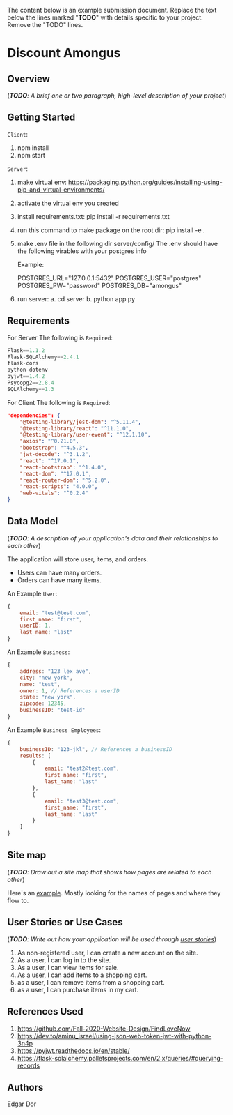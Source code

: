 The content below is an example submission document. Replace the text below the lines marked "__TODO__" with details specific to your project. Remove the "TODO" lines.



# Discount Amongus


## Overview

(___TODO__: A brief one or two paragraph, high-level description of your project_)


## Getting Started

`Client`:
1. npm install
2. npm start

`Server`:
1. make virtual env:
    https://packaging.python.org/guides/installing-using-pip-and-virtual-environments/

2. activate the virtual env you created

3. install requirements.txt:
    pip install -r requirements.txt

4. run this command to make package on the root dir:
    pip install -e .

5. make .env file in the following dir server/config/
    The .env should have the following virables with your postgres info

    Example: 
    
    POSTGRES_URL="127.0.0.1:5432"
    POSTGRES_USER="postgres"
    POSTGRES_PW="password"
    POSTGRES_DB="amongus"

6. run server:
    a. cd server
    b. python app.py



## Requirements

For Server The following is `Required`:

```python
Flask==1.1.2
Flask-SQLAlchemy==2.4.1
flask-cors
python-dotenv
pyjwt==1.4.2
Psycopg2==2.8.4
SQLAlchemy==1.3
```

For Client The following is `Required`:

```json
"dependencies": {
    "@testing-library/jest-dom": "^5.11.4",
    "@testing-library/react": "^11.1.0",
    "@testing-library/user-event": "^12.1.10",
    "axios": "^0.21.0",
    "bootstrap": "^4.5.3",
    "jwt-decode": "^3.1.2",
    "react": "^17.0.1",
    "react-bootstrap": "^1.4.0",
    "react-dom": "^17.0.1",
    "react-router-dom": "^5.2.0",
    "react-scripts": "4.0.0",
    "web-vitals": "^0.2.4"
}
```

## Data Model

(___TODO__: A description of your application's data and their relationships to each other_)

The application will store user, items, and orders.

- Users can have many orders.
- Orders can have many items.


An Example `User`:

```javascript
{
    email: "test@test.com",
    first_name: "first",
    userID: 1,
    last_name: "last"
}
```

An Example `Business`:

```javascript
{
    address: "123 lex ave",
    city: "new york",
    name: "test",
    owner: 1, // References a userID
    state: "new york",
    zipcode: 12345,
    businessID: "test-id"
}
```

An Example `Business Employees`:

```javascript
{
    businessID: "123-jkl", // References a businessID 
    results: [
        {
            email: "test2@test.com",
            first_name: "first",
            last_name: "last"
        },
        {
            email: "test3@test.com",
            first_name: "first",
            last_name: "last"
        }
    ]
}
```

## Site map

(___TODO__: Draw out a site map that shows how pages are related to each other_)

Here's an [example](https://www.kauligmedia.com/media/1589/sitemap-01.jpg). Mostly looking for the names of pages and where they flow to.

## User Stories or Use Cases

(___TODO__: Write out how your application will be used through [user stories](http://en.wikipedia.org/wiki/User_story#Format)_)

1. As non-registered user, I can create a new account on the site.
2. As a user, I can log in to the site.
3. As a user, I can view items for sale.
4. As a user, I can add items to a shopping cart.
5. as a user, I can remove items from a shopping cart.
6. as a user, I can purchase items in my cart.

## References Used

1. https://github.com/Fall-2020-Website-Design/FindLoveNow
2. https://dev.to/aminu_israel/using-json-web-token-jwt-with-python-3n4p
3. https://pyjwt.readthedocs.io/en/stable/
4. https://flask-sqlalchemy.palletsprojects.com/en/2.x/queries/#querying-records

## Authors
Edgar
Dor